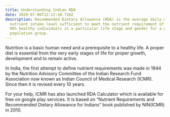 ```yaml
---
title: Understanding Indian RDA
date: 2020-07-06T12:12:18.716Z
description: Recommended Dietary Allowance (RDA) is the average daily dietary
  nutrient intake level sufficient to meet the nutrient requirement of around
  98% healthy individuals in a particular life stage and gender for a given
  population group.
---
```

Nutrition is a basic human need and a prerequisite to a healthy life. A proper diet is essential from the very early stages of life for proper growth, development and to remain active. 

In India, the first attempt to define nutrient requirements was made in 1944 by the Nutrition Advisory Committee of the Indian Research Fund Association now known as Indian Council of Medical Research (ICMR). Since then it is revised every 10 years. 

For your help, ICMR has also launched RDA Calculator which is available for free on google play services. It is  based on “Nutrient Requirements and Recommended Dietary Allowance for Indians” book published by NIN(ICMR) in 2010.